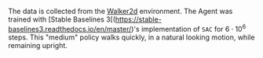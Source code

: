 The data is collected from the [Walker2d](https://gymnasium.farama.org/environments/mujoco/walker2d/) environment. The Agent was trained with [Stable Baselines 3[(https://stable-baselines3.readthedocs.io/en/master/)'s implementation of `SAC` for $6 \cdot 10^6$ steps. This "medium" policy walks quickly, in a natural looking motion, while remaining upright.